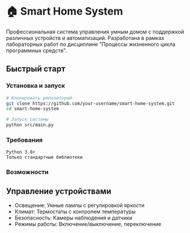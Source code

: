# 🏠 Smart Home System

Профессиональная система управления умным домом с поддержкой различных устройств и автоматизаций. Разработана в рамках лабораторных работ по дисциплине "Процессы жизненного цикла программных средств".

## Быстрый старт

### Установка и запуск

```bash
# Клонировать репозиторий
git clone https://github.com/your-username/smart-home-system.git
cd smart-home-system

# Запуск системы
python src/main.py
```

### Требования
    Python 3.8+
    Только стандартные библиотеки

### Возможности

## Управление устройствами
- Освещение: Умные лампы с регулировкой яркости
- Климат: Термостаты с контролем температуры
- Безопасность: Камеры наблюдения и датчики
- Режимы работы: Включение/выключение, переключение

